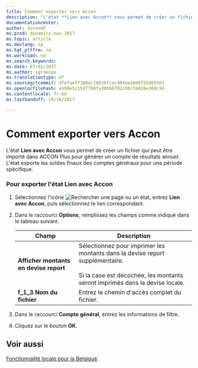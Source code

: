 ```yaml
---
title: Comment exporter vers Accon
description: "L'état **Lien avec Accon** vous permet de créer un fichier qui peut être importé dans ACCON Plus pour générer un compte de résultats annuel. L'état exporte les soldes finaux des comptes généraux pour une période spécifique."
documentationcenter: 
author: SorenGP
ms.prod: dynamics-nav-2017
ms.topic: article
ms.devlang: na
ms.tgt_pltfrm: na
ms.workload: na
ms.search.keywords: 
ms.date: 07/01/2017
ms.author: sgroespe
ms.translationtype: HT
ms.sourcegitcommit: 4fefaef7380ac10836fcac404eea006f55d8556f
ms.openlocfilehash: ea90e5c15d7780fa305b6792cb8c59426e369c94
ms.contentlocale: fr-be
ms.lasthandoff: 10/16/2017

---
```

# <a name="how-to-export-to-accon"></a>Comment exporter vers Accon
L'état **Lien avec Accon** vous permet de créer un fichier qui peut être importé dans ACCON Plus pour générer un compte de résultats annuel. L'état exporte les soldes finaux des comptes généraux pour une période spécifique.  
  
### <a name="to-export-the-link-to-accon-report"></a>Pour exporter l'état Lien avec Accon  
  
1.  Sélectionnez l'icône ![Rechercher une page ou un état](media/ui-search/search_small.png "icône Rechercher une page ou un état"), entrez **Lien avec Accon**, puis sélectionnez le lien correspondant.  
  
2.  Dans le raccourci **Options**, remplissez les champs comme indiqué dans le tableau suivant.  
  
    |Champ|Description|  
    |---------------------------------|---------------------------------------|  
    |**Afficher montants en devise report**|Sélectionnez pour imprimer les montants dans la devise report supplémentaire.<br /><br /> Si la case est décochée, les montants seront imprimés dans la devise locale.|  
    |**f_1_3 Nom du fichier**|Entrez le chemin d'accès complet du fichier.|  
  
3.  Dans le raccourci **Compte général**, entrez les informations de filtre.  
  
4.  Cliquez sur le bouton **OK**.  
  
## <a name="see-also"></a>Voir aussi  
 [Fonctionnalité locale pour la Belgique](belgium-local-functionality.md)
